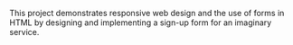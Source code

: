 This project demonstrates responsive web design and the use of forms in HTML by designing and implementing a sign-up form for an imaginary service.